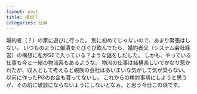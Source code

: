 ```yaml
---
layout: post
title: 構想？
categories: 仕事
---
```


婚約者（？）の家に遊びに行った。
別に初めてじゃないので、あまり緊張はしない。
いつものように御酒をぐびぐび飲んでたら、婚約者父（システム会社経営）の構想に私がSEで入っている？ような話をしだした。
しかも、やっている仕事も今と一緒の物流系もあるような。
物流の仕事は結構楽しいでかなり惹かれたが、収入として考えると親族の会社はあいまいな気がして気が乗らない。
以前に作ったPGのお金も貰ってないし。
これからの検討事項にしようと思うが、その前に破談にならないようにしないとなぁ。と思う今日この頃です。
